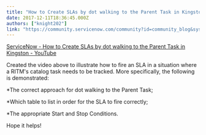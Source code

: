 ```yaml
---
title: "How to Create SLAs by dot walking to the Parent Task in Kingston"
date: 2017-12-11T18:36:45.000Z
authors: ["knight202"]
link: "https://community.servicenow.com/community?id=community_blog&sys_id=942de2e5dbd0dbc01dcaf3231f96198d"
---
```

<p><a href="https://youtu.be/8lffoUFgYR4" title="https://youtu.be/8lffoUFgYR4">ServiceNow - How to Create SLAs by dot walking to the Parent Task in Kingston - YouTube</a> </p><p></p><p>Created the video above to illustrate how to fire an SLA in a situation where a RITM's catalog task needs to be tracked. More specifically, the following is demonstrated:</p><p></p><p>*The correct approach for dot walking to the Parent Task;</p><p>*Which table to list in order for the SLA to fire correctly;</p><p>*The appropriate Start and Stop Conditions.</p><p></p><p>Hope it helps!</p>